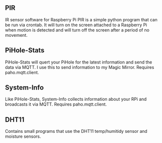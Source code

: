 ## PIR
IR sensor software for Raspberry Pi
PIR is a simple python program that can be run via crontab. It will turn on the screen attached to a Raspberry Pi when motion is detected and will turn off the screen after a period of no movement.

## PiHole-Stats
PiHole-Stats will quert your PiHole for the latest information and send the data via MQTT. I use this to send information to my Magic Mirror. Requires paho.mqtt.client.

## System-Info
Like PiHole-Stats, System-Info collects information about your RPi and broadcasts it via MQTT. Requires paho.mqtt.client.

## DHT11
Contains small programs that use the DHT11 temp/humitidy sensor and moisture sensors.

